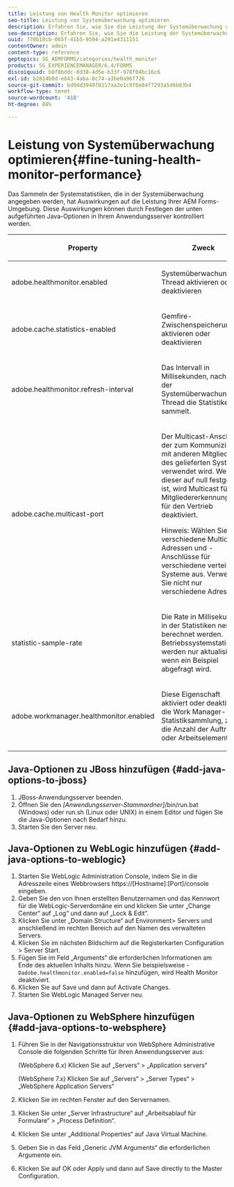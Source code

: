 ```yaml
---
title: Leistung von Health Monitor optimieren
seo-title: Leistung von Systemüberwachung optimieren
description: Erfahren Sie, wie Sie die Leistung der Systemüberwachung optimieren.
seo-description: Erfahren Sie, wie Sie die Leistung der Systemüberwachung optimieren.
uuid: 770b10cb-065f-41b5-9594-a291e4311151
contentOwner: admin
content-type: reference
geptopics: SG_AEMFORMS/categories/health_monitor
products: SG_EXPERIENCEMANAGER/6.4/FORMS
discoiquuid: b8f8bddc-0d38-4d5e-b33f-978f04bc16c6
exl-id: b2814b0d-e843-4aba-8c74-a3be0a96f726
source-git-commit: bd94d3949f0117aa3e1c9f0e84f7293a5d6b03b4
workflow-type: tm+mt
source-wordcount: '418'
ht-degree: 88%

---
```


# Leistung von Systemüberwachung optimieren{#fine-tuning-health-monitor-performance}

Das Sammeln der Systemstatistiken, die in der Systemüberwachung angegeben werden, hat Auswirkungen auf die Leistung Ihrer AEM Forms-Umgebung. Diese Auswirkungen können durch Festlegen der unten aufgeführten Java-Optionen in Ihrem Anwendungsserver kontrolliert werden.

<table> 
 <thead> 
  <tr> 
   <th><p>Property</p></th> 
   <th><p>Zweck</p></th> 
   <th><p>Standardwert</p></th> 
  </tr> 
 </thead> 
 <tbody>
  <tr> 
   <td><p>adobe.healthmonitor.enabled</p></td> 
   <td><p>Systemüberwachung-Thread aktivieren oder deaktivieren</p></td> 
   <td><p>true</p></td> 
  </tr> 
  <tr> 
   <td><p>adobe.cache.statistics-enabled</p></td> 
   <td><p>Gemfire-Zwischenspeicherung aktivieren oder deaktivieren</p></td> 
   <td><p>true</p></td> 
  </tr> 
  <tr> 
   <td><p>adobe.healthmonitor.refresh-interval</p></td> 
   <td><p>Das Intervall in Millisekunden, nach dem der Systemüberwachung-Thread die Statistiken sammelt.</p></td> 
   <td><p>10 Minuten (600.000 Millisekunden)</p></td> 
  </tr> 
  <tr> 
   <td><p>adobe.cache.multicast-port</p></td> 
   <td><p>Der Multicast-Anschluss, der zum Kommunizieren mit anderen Mitgliedern des gelieferten Systems verwendet wird. Wenn dieser auf null festgelegt ist, wird Multicast für die Mitgliedererkennung und für den Vertrieb deaktiviert. </p><p>Hinweis: Wählen Sie verschiedene Multicast-Adressen und -Anschlüsse für verschiedene verteilte Systeme aus. Verwenden Sie nicht nur verschiedene Adressen.</p></td> 
   <td><p>Kein Standardwert. Gültige Werte reichen von 0 bis 65535.</p></td> 
  </tr> 
  <tr> 
   <td><p>statistic-sample-rate</p></td> 
   <td><p>Die Rate in Millisekunden, in der Statistiken neu berechnet werden. Betriebssystemstatistiken werden nur aktualisiert, wenn ein Beispiel abgefragt wird.</p></td> 
   <td><p>600000</p></td> 
  </tr> 
  <tr> 
   <td><p>adobe.workmanager.healthmonitor.enabled</p></td> 
   <td><p>Diese Eigenschaft aktiviert oder deaktiviert die Work Manager-Statistiksammlung, z. B. die Anzahl der Aufträge oder Arbeitselemente.</p></td> 
   <td><p>true</p></td> 
  </tr> 
 </tbody> 
</table>

## Java-Optionen zu JBoss hinzufügen  {#add-java-options-to-jboss}

1. JBoss-Anwendungsserver beenden.
1. Öffnen Sie den *[Anwendungsserver-Stammordner]*/bin/run.bat (Windows) oder run.sh (Linux oder UNIX) in einem Editor und fügen Sie die Java-Optionen nach Bedarf hinzu.
1. Starten Sie den Server neu.

## Java-Optionen zu WebLogic hinzufügen  {#add-java-options-to-weblogic}

1. Starten Sie WebLogic Administration Console, indem Sie in die Adresszeile eines Webbrowsers https://[Hostname]:[Port]/console eingeben.
1. Geben Sie den von Ihnen erstellten Benutzernamen und das Kennwort für die WebLogic-Serverdomäne ein und klicken Sie unter „Change Center“ auf „Log“ und dann auf „Lock &amp; Edit“.
1. Klicken Sie unter „Domain Structure“ auf Environment> Servers und anschließend im rechten Bereich auf den Namen des verwalteten Servers.
1. Klicken Sie im nächsten Bildschirm auf die Registerkarten Configuration > Server Start.
1. Fügen Sie im Feld „Arguments“ die erforderlichen Informationen am Ende des aktuellen Inhalts hinzu. Wenn Sie beispielsweise - `Dadobe.healthmonitor.enabled=false` hinzufügen, wird Health Monitor deaktiviert.
1. Klicken Sie auf Save und dann auf Activate Changes.
1. Starten Sie WebLogic Managed Server neu.

## Java-Optionen zu WebSphere hinzufügen  {#add-java-options-to-websphere}

1. Führen Sie in der Navigationsstruktur von WebSphere Administrative Console die folgenden Schritte für Ihren Anwendungsserver aus:

   (WebSphere 6.x) Klicken Sie auf „Servers“ > „Application servers“

   (WebSphere 7.x) Klicken Sie auf „Servers“ > „Server Types“ > „WebSphere Application Servers“

1. Klicken Sie im rechten Fenster auf den Servernamen.
1. Klicken Sie unter „Server Infrastructure“ auf „Arbeitsablauf für Formulare“ > „Process Definition“.
1. Klicken Sie unter „Additional Properties“ auf Java Virtual Machine.
1. Geben Sie in das Feld „Generic JVM Arguments“ die erforderlichen Argumente ein.
1. Klicken Sie auf OK oder Apply und dann auf Save directly to the Master Configuration.
